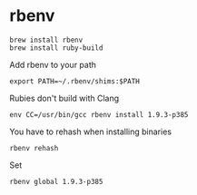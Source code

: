 # rbenv #

	brew install rbenv
	brew install ruby-build

Add rbenv to your path

	export PATH=~/.rbenv/shims:$PATH

Rubies don't build with Clang

	env CC=/usr/bin/gcc rbenv install 1.9.3-p385

You have to rehash when installing binaries

	rbenv rehash

Set

	rbenv global 1.9.3-p385